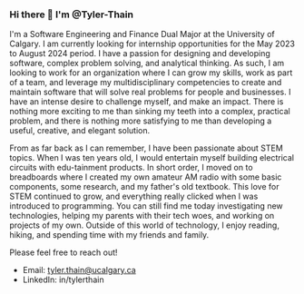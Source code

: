 ### Hi there 👋 I'm @Tyler-Thain

I'm a Software Engineering and Finance Dual Major at the University of Calgary. I am currently looking for internship opportunities for the May 2023 to August 2024 period. I have a passion for designing and developing software, complex problem solving, and analytical thinking. As such, I am looking to work for an organization where I can grow my skills, work as part of a team, and leverage my multidisciplinary competencies to create and maintain software that will solve real problems for people and businesses. I have an intense desire to challenge myself, and make an impact. There is nothing more exciting to me than sinking my teeth into a complex, practical problem, and there is nothing more satisfying to me than developing a useful, creative, and elegant solution.

From as far back as I can remember, I have been passionate about STEM topics. When I was ten years old, I would entertain myself building electrical circuits with edu-tainment products. In short order, I moved on to breadboards where I created my own amateur AM radio with some basic components, some research, and my father's old textbook. This love for STEM continued to grow, and everything really clicked when I was introduced to programming. You can still find me today investigating new technologies, helping my parents with their tech woes, and working on projects of my own. Outside of this world of technology, I enjoy reading, hiking, and spending time with my friends and family.

Please feel free to reach out!
* Email: tyler.thain@ucalgary.ca
* LinkedIn: in/tylerthain

<!--
**Tyler-Thain/Tyler-Thain** is a ✨ _special_ ✨ repository because its `README.md` (this file) appears on your GitHub profile.

Here are some ideas to get you started:

- 🔭 I’m currently working on ...
- 🌱 I’m currently learning ...
- 👯 I’m looking to collaborate on ...
- 🤔 I’m looking for help with ...
- 💬 Ask me about ...
- 📫 How to reach me: ...
- 😄 Pronouns: ...
- ⚡ Fun fact: ...
-->
